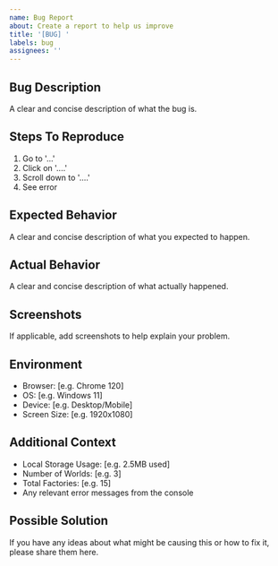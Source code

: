 ```yaml
---
name: Bug Report
about: Create a report to help us improve
title: '[BUG] '
labels: bug
assignees: ''
---
```


## Bug Description
A clear and concise description of what the bug is.

## Steps To Reproduce
1. Go to '...'
2. Click on '....'
3. Scroll down to '....'
4. See error

## Expected Behavior
A clear and concise description of what you expected to happen.

## Actual Behavior
A clear and concise description of what actually happened.

## Screenshots
If applicable, add screenshots to help explain your problem.

## Environment
- Browser: [e.g. Chrome 120]
- OS: [e.g. Windows 11]
- Device: [e.g. Desktop/Mobile]
- Screen Size: [e.g. 1920x1080]

## Additional Context
- Local Storage Usage: [e.g. 2.5MB used]
- Number of Worlds: [e.g. 3]
- Total Factories: [e.g. 15]
- Any relevant error messages from the console

## Possible Solution
If you have any ideas about what might be causing this or how to fix it, please share them here.
